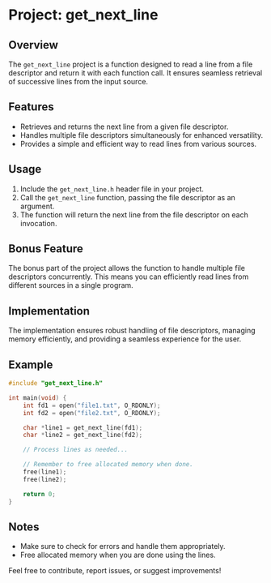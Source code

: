 # Project: get_next_line

## Overview
The `get_next_line` project is a function designed to read a line from a file descriptor and return it with each function call. It ensures seamless retrieval of successive lines from the input source.

## Features
- Retrieves and returns the next line from a given file descriptor.
- Handles multiple file descriptors simultaneously for enhanced versatility.
- Provides a simple and efficient way to read lines from various sources.

## Usage
1. Include the `get_next_line.h` header file in your project.
2. Call the `get_next_line` function, passing the file descriptor as an argument.
3. The function will return the next line from the file descriptor on each invocation.

## Bonus Feature
The bonus part of the project allows the function to handle multiple file descriptors concurrently. This means you can efficiently read lines from different sources in a single program.

## Implementation
The implementation ensures robust handling of file descriptors, managing memory efficiently, and providing a seamless experience for the user.

## Example
```c
#include "get_next_line.h"

int main(void) {
    int fd1 = open("file1.txt", O_RDONLY);
    int fd2 = open("file2.txt", O_RDONLY);

    char *line1 = get_next_line(fd1);
    char *line2 = get_next_line(fd2);

    // Process lines as needed...

    // Remember to free allocated memory when done.
    free(line1);
    free(line2);

    return 0;
}
```

## Notes
- Make sure to check for errors and handle them appropriately.
- Free allocated memory when you are done using the lines.

Feel free to contribute, report issues, or suggest improvements!